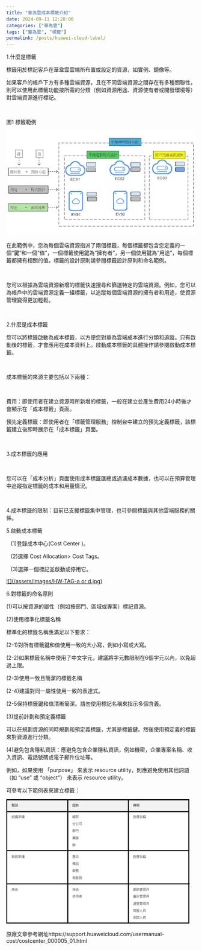 ```yaml
---
title: "華為雲成本標籤介紹"
date: 2024-09-11 12:28:00
categories: ["華為雲"]
tags: ["華為雲", "標籤"]
permalink: /posts/huawei-cloud-label/
---
```

1.什麼是標籤

標籤用於標記客戶在華韋雲雲端所布置或設定的資源，如實例、鏡像等。

如果客戶的帳戶下方有多種雲端資源，且在不同雲端資源之間存在有多種關聯性，則可以使用此標籤功能按所需的分類（例如資源用途、資源使有者或開發環境等）對雲端資源進行標記。

 

圖1 標籤範例

[![](/assets/images/華韋文章一P0.jpg)](https://blogger.googleusercontent.com/img/b/R29vZ2xl/AVvXsEjcC8hnoNGnBnY7HGDulSLTodpbR03I-4J9XmkUGKMSxx_LntLZgiTX0gzjNnR4-hwrMLUImexTEeq8J5S1NfzjK_m2oVVheEFgnXL3MD9UkpIDAKrtZKT0cfaz6ttCu7nrCaQWhQZYeKwrD7oUtJNFkICcGe0Etio1_d6JGLDkq-m6MVIH2xwLWGDFMQc/s1026/%E8%8F%AF%E9%9F%8B%E6%96%87%E7%AB%A0%E4%B8%80P0.jpg)

  

在此範例中，您為每個雲端資源指派了兩個標籤，每個標籤都包含您定義的一個“鍵”和一個“值”，一個標籤使用鍵為“擁有者”，另一個使用鍵為“用途”，每個標籤都擁有相關的值。標籤的設計原則請參閱標籤設計原則和命名範例。

 

您可以根據為雲端資源新增的標籤快速搜尋和篩選特定的雲端資源。例如，您可以為帳戶中的雲端資源定義一組標籤，以追蹤每個雲端資源的擁有者和用途，使資源管理變得更加輕鬆。

 

2.什麼是成本標籤

您可以將標籤啟動為成本標籤，以方便您對華為雲端成本進行分類和追蹤。只有啟動後的標籤，才會應用在成本資料上。啟動成本標籤的具體操作請參閱啟動成本標籤。

 

成本標籤的來源主要包括以下兩種：

 

費用：即使用者在建立資源時所新增的標籤，一般在建立並產生費用24小時後才會顯示在「成本標籤」頁面。

預先定義標籤：即使用者在「標籤管理服務」控制台中建立的預先定義標籤，該標籤建立後即時展示在「成本標籤」頁面。

 

3.成本標籤的應用

 

您可以在「成本分析」頁面使用成本標籤匯總或過濾成本數據，也可以在預算管理中追蹤指定標籤的成本和用量情況。

 

4.成本標籤的限制：目前已支援標籤集中管理，也可參閱標籤與其他雲端服務的關係。

5.啟動成本標籤

   (1)登錄成本中心(Cost Center )。

   (2)選擇 Cost Allocation> Cost Tags。

   (3)選擇一個標記並啟動或停用它。

[![](/assets/images/HW-TAG-a or d.jpg)](https://blogger.googleusercontent.com/img/b/R29vZ2xl/AVvXsEgUodwlPaqX-zphB46iYzZw70iYLeQB4yU4RW2-f4toEZfPCGiJD0Zak7UqI3Be6rInUWS5usJGmhToNBm7aU0IEydg99Welc1tn3JgC5t-AkDmNo3G8y2w3UTgGxSOPIfnkuzT5OTUAl7ZB9liXpKu8kas0TGjcoTlt9JPen28AOmM13JVplm_9scGLDU/s856/HW-TAG-a%20or%20d.jpg)

6.對標籤的命名原則

(1)可以按資源的屬性（例如按部門、區域或專案）標記資源。

(2)使用標準化標籤名稱

標準化的標籤名稱應滿足以下要求：

(2-1)對所有標籤鍵和值使用一致的大小寫，例如小寫或大寫。

(2-2)如果標籤名稱中使用了中文字元，建議將字元數限制在6個字元以內，以免超過上限。

(2-3)使用一致且簡潔的標籤名稱

(2-4)建議對同一屬性使用一致的表達式。

(2-5保持標籤鍵和值清晰簡潔。請勿使用標記名稱來指示多個含義。

(3)提前計劃和預定義標籤

可以在規劃資源的同時規劃和預定義標籤，尤其是標籤鍵。然後使用預定義的標籤來對資源進行分類。

(4)避免包含隱私資訊：應避免包含企業隱私資訊，例如機密，企業專案名稱、收入資訊、電話號碼或電子郵件位址等。

例如，如果使用 「purpose」 來表示 resource utility，則應避免使用其他詞語 （如 “use” 或 “object”） 來表示 resource utility。

可參考以下範例表來建立標籤：

[![](/assets/images/HW-TAG-EX.jpg)](https://blogger.googleusercontent.com/img/b/R29vZ2xl/AVvXsEhnxt-hRfaPtoM_nBsOBLvnOlB66R5aDmoCbeWjQm3o9i3WxIZlION6nvEp3N9xOtVTS4-tXrMEr_e2f4UFtQJk5EFtmkZiD-wKaf3zI1rez5fTbgNH0buK5sxXWylcQDN4hTMeEDJmVgKpB4gsken8580_vgd4Lh_mxnma45_9zpdLKLakgH9mhQ25eyM/s747/HW-TAG-EX.jpg)

  

原廠文章參考網址https://support.huaweicloud.com/usermanual-cost/costcenter\_000005\_01.html